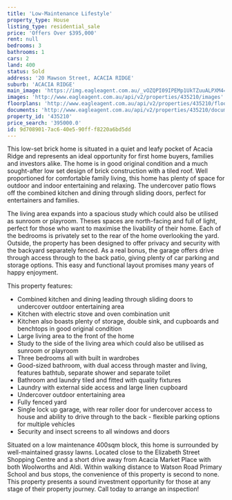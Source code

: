 ```yaml
---
title: 'Low-Maintenance Lifestyle'
property_type: House
listing_type: residential_sale
price: 'Offers Over $395,000'
rent: null
bedrooms: 3
bathrooms: 1
cars: 2
land: 400
status: Sold
address: '20 Mawson Street, ACACIA RIDGE'
suburb: 'ACACIA RIDGE'
main_image: 'https://img.eagleagent.com.au/_vOZQPI09IPEMp1UkTZuuALPXM4=/1280x854/smart/https://s3-us-west-2.amazonaws.com/eagleagent-orig/images/6821753/127456626-image-M.jpg'
images: 'http://www.eagleagent.com.au/api/v2/properties/435210/images'
floorplans: 'http://www.eagleagent.com.au/api/v2/properties/435210/floorplans'
documents: 'http://www.eagleagent.com.au/api/v2/properties/435210/documents'
property_id: '435210'
price_search: '395000.0'
id: 9d708901-7ac6-40e5-90ff-f8220a6bd5dd
---
```

This low-set brick home is situated in a quiet and leafy pocket of Acacia Ridge and represents an ideal opportunity for first home buyers, families and investors alike. The home is in good original condition and a much sought-after low set design of brick construction with a tiled roof. Well proportioned for comfortable family living, this home has plenty of space for outdoor and indoor entertaining and relaxing. The undercover patio flows off the combined kitchen and dining through sliding doors, perfect for entertainers and families.

The living area expands into a spacious study which could also be utilised as sunroom or playroom. Theses spaces are north-facing and full of light, perfect for those who want to maximise the livability of their home. Each of the bedrooms is privately set to the rear of the home overlooking the yard. Outside, the property has been designed to offer privacy and security with the backyard separately fenced. As a real bonus, the garage offers drive through access through to the back patio, giving plenty of car parking and storage options. This easy and functional layout promises many years of happy enjoyment.

This property features:

*  Combined kitchen and dining leading through sliding doors to undercover outdoor entertaining area
*  Kitchen with electric stove and oven combination unit
*  Kitchen also boasts plenty of storage, double sink, and cupboards and benchtops in good original condition
*  Large living area to the front of the home
*  Study to the side of the living area which could also be utilised as sunroom or playroom
*  Three bedrooms all with built in wardrobes
*  Good-sized bathroom, with dual access through master and living, features bathtub, separate shower and separate toilet
*  Bathroom and laundry tiled and fitted with quality fixtures
*  Laundry with external side access and large linen cupboard
*  Undercover outdoor entertaining area
*  Fully fenced yard
*  Single lock up garage, with rear roller door for undercover access to house and ability to drive through to the back - flexible parking options for multiple vehicles
*  Security and insect screens to all windows and doors

Situated on a low maintenance 400sqm block, this home is surrounded by well-maintained grassy lawns. Located close to the Elizabeth Street Shopping Centre and a short drive away from Acacia Market Place with both Woolworths and Aldi. Within walking distance to Watson Road Primary School and bus stops, the convenience of this property is second to none. This property presents a sound investment opportunity for those at any stage of their property journey. Call today to arrange an inspection!